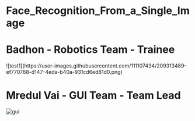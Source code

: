# Face_Recognition_From_a_Single_Image
<h1> Badhon - Robotics Team -  Trainee </h1>
![test1](https://user-images.githubusercontent.com/111107434/209313489-ef770768-d147-4eda-b40a-931cd6ed81d0.png)

<h1> Mredul Vai - GUI Team - Team Lead </h1>

![gui](https://user-images.githubusercontent.com/111107434/209313528-9e503f9a-7943-4854-9cd4-78d96689afaf.png)
